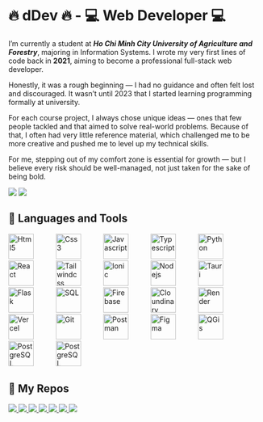 # **🔥 dDev 🔥 - 💻 Web Developer 💻**

I’m currently a student at **_Ho Chi Minh City University of Agriculture and Forestry_**, majoring in Information Systems. I wrote my very first lines of code back in **2021**, aiming to become a professional full-stack web developer.

Honestly, it was a rough beginning — I had no guidance and often felt lost and discouraged. It wasn’t until 2023 that I started learning programming formally at university.

For each course project, I always chose unique ideas — ones that few people tackled and that aimed to solve real-world problems. Because of that, I often had very little reference material, which challenged me to be more creative and pushed me to level up my technical skills.

For me, stepping out of my comfort zone is essential for growth — but I believe every risk should be well-managed, not just taken for the sake of being bold.



![](https://github-readme-stats.vercel.app/api?username=duy08k4&show_icons=true&theme=holi)
![](https://github-readme-stats.vercel.app/api/top-langs/?username=duy08k4&layout=compact&theme=holi)

## **🧰 Languages and Tools**
<img title="Html5" height="50px" style="padding-right: 40px;" src="https://cdn.jsdelivr.net/gh/devicons/devicon@latest/icons/html5/html5-original.svg" />
<img title="Css3" height="50px" style="padding-right: 40px;" src="https://cdn.jsdelivr.net/gh/devicons/devicon@latest/icons/css3/css3-original.svg" />
<img title="Javascript" height="50px" style="padding-right: 40px;" src="https://cdn.jsdelivr.net/gh/devicons/devicon@latest/icons/javascript/javascript-original.svg" />
<img title="Typescript" height="50px" style="padding-right: 40px;" src="https://cdn.jsdelivr.net/gh/devicons/devicon@latest/icons/typescript/typescript-original.svg" />
<img title="Python" height="50px" style="padding-right: 40px;" src="https://cdn.jsdelivr.net/gh/devicons/devicon@latest/icons/python/python-original.svg" />
<img title="React" height="50px" style="padding-right: 40px;" src="https://cdn.jsdelivr.net/gh/devicons/devicon@latest/icons/react/react-original.svg" />
<img title="Tailwindcss" height="50px" style="padding-right: 40px;" src="https://cdn.jsdelivr.net/gh/devicons/devicon@latest/icons/tailwindcss/tailwindcss-original.svg" />
<img title="Ionic" height="50px" style="padding-right: 40px;" src="https://cdn.jsdelivr.net/gh/devicons/devicon@latest/icons/ionic/ionic-original.svg" />
<img title="Nodejs" height="50px" style="padding-right: 40px;" src="https://cdn.jsdelivr.net/gh/devicons/devicon@latest/icons/nodejs/nodejs-original.svg" />
<img title="Tauri" height="50px" style="padding-right: 40px;" src="https://cdn.jsdelivr.net/gh/devicons/devicon@latest/icons/tauri/tauri-original.svg" />
<img title="Flask" height="50px" style="padding-right: 40px;" src="https://cdn.jsdelivr.net/gh/devicons/devicon@latest/icons/flask/flask-original.svg" />
<img title="SQL" height="50px" style="padding-right: 40px;" src="https://cdn.jsdelivr.net/gh/devicons/devicon@latest/icons/azuresqldatabase/azuresqldatabase-original.svg" />
<img title="Firebase" height="50px" style="padding-right: 40px;" src="https://cdn.jsdelivr.net/gh/devicons/devicon@latest/icons/firebase/firebase-original.svg" />
<img title="Cloundinary" height="50px" style="padding-right: 40px;" src="https://assets.streamlinehq.com/image/private/w_300,h_300,ar_1/f_auto/v1/icons/1/cloudinary-icon-ug0qqy8ms6ozyzy6cntbll.png/cloudinary-icon-hz05evx1htrghud89kpab4.png?_a=DATAg1AAZAA0" />
<img title="Render" height="50px" style="padding-right: 40px;" src="https://images.crunchbase.com/image/upload/c_pad,f_auto,q_auto:eco,dpr_1/gkq3dkkfkec8edd6fuay" />
<img title="Vercel" height="50px" style="padding-right: 40px;" src="https://cdn.jsdelivr.net/gh/devicons/devicon@latest/icons/vercel/vercel-original.svg" />
<img title="Git" height="50px" style="padding-right: 40px;" src="https://cdn.jsdelivr.net/gh/devicons/devicon@latest/icons/git/git-original.svg" />
<img title="Postman" height="50px" style="padding-right: 40px;" src="https://cdn.jsdelivr.net/gh/devicons/devicon@latest/icons/postman/postman-original.svg" />
<img title="Figma" height="50px" style="padding-right: 40px;" src="https://cdn.jsdelivr.net/gh/devicons/devicon@latest/icons/figma/figma-original.svg" />
<img title="QGis" height="50px" style="padding-right: 40px;" src="https://upload.wikimedia.org/wikipedia/commons/7/77/Qgis-icon-3.0.png" />
<img title="PostgreSQL" height="50px" style="padding-right: 40px;" src="https://cdn.jsdelivr.net/gh/devicons/devicon@latest/icons/postgresql/postgresql-original.svg" />
<img title="PostgreSQL" height="50px" style="padding-right: 40px;" src="https://encrypted-tbn0.gstatic.com/images?q=tbn:ANd9GcQiTCMGsqXpdOLsVenA_1jLS71hM4SINrMAGg&s" />

## **💾 My Repos**

<a href="https://github.com/duy08k4/MListen" target="_blank">
    <img src="https://github-readme-stats.vercel.app/api/pin/?username=duy08k4&repo=MListen&cache_seconds=86400&theme=holi" />
</a>
<a href="https://github.com/duy08k4/Repora" target="_blank">
    <img src="https://github-readme-stats.vercel.app/api/pin/?username=duy08k4&repo=Repora&cache_seconds=86400&theme=holi" />
</a>
<a href="https://github.com/duy08k4/WyA" target="_blank">
    <img src="https://github-readme-stats.vercel.app/api/pin/?username=duy08k4&repo=WyA&cache_seconds=86400&theme=holi" />
</a>
<a href="https://github.com/duy08k4/TechLinks" target="_blank">
    <img src="https://github-readme-stats.vercel.app/api/pin/?username=duy08k4&repo=TechLinks&cache_seconds=86400&theme=holi" />
</a>
<a href="https://github.com/duy08k4/NLU-ECAR" target="_blank">
    <img src="https://github-readme-stats.vercel.app/api/pin/?username=duy08k4&repo=NLU-ECAR&cache_seconds=86400&theme=holi" />
</a>
<a href="https://github.com/duy08k4/HiddenCode" target="_blank">
    <img src="https://github-readme-stats.vercel.app/api/pin/?username=duy08k4&repo=HiddenCode&cache_seconds=86400&theme=holi" />
</a>
<a href="https://github.com/duy08k4/HappyBirthDay" target="_blank">
    <img src="https://github-readme-stats.vercel.app/api/pin/?username=duy08k4&repo=HappyBirthDay&cache_seconds=86400&theme=holi" />
</a>
